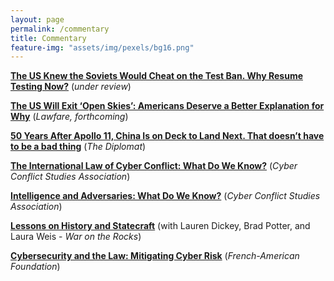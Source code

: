 ```yaml
---
layout: page
permalink: /commentary
title: Commentary
feature-img: "assets/img/pexels/bg16.png"
---
```


[**The US Knew the Soviets Would Cheat on the Test Ban. Why Resume Testing Now?**](404) (*under review*)

[**The US Will Exit ‘Open Skies’: Americans Deserve a Better Explanation for Why**](404) (*Lawfare, forthcoming*)

[**50 Years After Apollo 11, China Is on Deck to Land Next. That doesn’t have to be a bad thing**](https://thediplomat.com/2019/07/50-years-after-apollo-11-china-is-on-deck-to-land-next/) (*The Diplomat*)

[**The International Law of Cyber Conflict: What Do We Know?**](http://static1.1.sqspcdn.com/static/f/956646/28023293/1541729153187/SotF+2017+CCSA+SIPA+Law.pdf?token=ADy5P%2FteGpcQCQKv736cLeBla30%3D) (*Cyber Conflict Studies Association*)

[**Intelligence and Adversaries: What Do We Know?**](https://www.jcanfil.com/uploads/9/1/1/5/91156714/sotf_review_copy.pdf) (*Cyber Conflict Studies Association*)

[**Lessons on History and Statecraft**](https://warontherocks.com/2016/08/lessons-on-history-and-statecraft-from-a-rocky-mountain-seminar/) (with Lauren Dickey, Brad Potter, and Laura Weis - *War on the Rocks*)

[**Cybersecurity and the Law: Mitigating Cyber Risk**](https://frenchamerican.org/sites/default/files/documents/cyber_security_and_the_law_managing_cyber_risk.pdf) (*French-American Foundation*)